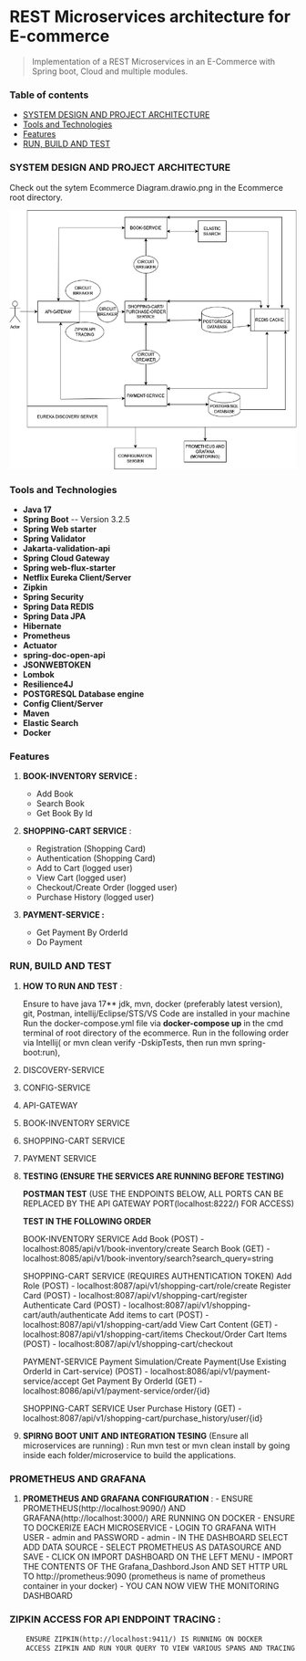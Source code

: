 # REST Microservices architecture for E-commerce

> Implementation of a REST Microservices in an E-Commerce with Spring boot, Cloud and multiple modules.                

### Table of contents

- [SYSTEM DESIGN AND PROJECT ARCHITECTURE](#System-Design-And-Architecture)
- [Tools and Technologies](#technologies)
- [Features](#features)
- [RUN, BUILD AND TEST](#RUN-BUILD-TEST)

### SYSTEM DESIGN AND PROJECT ARCHITECTURE
 Check out the sytem Ecommerce Diagram.drawio.png in the Ecommerce root directory.
 
![micro](https://raw.githubusercontent.com/soloprojects/ecommerce/master/Ecommerce%20Diagram.drawio.png)

### Tools and Technologies

- **Java 17**
- **Spring Boot** -- Version 3.2.5 
- **Spring Web starter** 
- **Spring Validator** 
- **Jakarta-validation-api** 
- **Spring Cloud Gateway** 
- **Spring web-flux-starter**  
- **Netflix Eureka Client/Server** 
- **Zipkin** 
- **Spring Security** 
- **Spring Data REDIS** 
- **Spring Data JPA** 
- **Hibernate**  
- **Prometheus**  
- **Actuator**  
- **spring-doc-open-api**  
- **JSONWEBTOKEN**  
- **Lombok**  
- **Resilience4J** 
- **POSTGRESQL Database engine** 
- **Config Client/Server** 
- **Maven**
- **Elastic Search**
- **Docker**

### Features

1. **BOOK-INVENTORY SERVICE :**

   - Add Book
   - Search Book
   - Get Book By Id

2. **SHOPPING-CART SERVICE** :

   - Registration (Shopping Card)
   - Authentication (Shopping Card)
   - Add to Cart (logged user)
   - View Cart (logged user)
   - Checkout/Create Order (logged user)
   - Purchase History (logged user)
   
1. **PAYMENT-SERVICE :**

   - Get Payment By OrderId
   - Do Payment

### RUN, BUILD AND TEST

1. **HOW TO RUN AND TEST** :

    Ensure to have java 17** jdk, mvn, docker (preferably latest version), git, Postman, intellij/Eclipse/STS/VS Code are installed in your machine
    Run the docker-compose.yml file via **docker-compose up** in the cmd terminal of root directory of the ecommerce.
    Run in the following order via Intellij( or mvn clean verify -DskipTests, then run mvn spring-boot:run),

1.    DISCOVERY-SERVICE
2.    CONFIG-SERVICE
3.    API-GATEWAY
4.    BOOK-INVENTORY SERVICE
5.    SHOPPING-CART SERVICE
6.    PAYMENT SERVICE
    
2.  **TESTING (ENSURE THE SERVICES ARE RUNNING BEFORE TESTING)**

    **POSTMAN TEST** (USE THE ENDPOINTS BELOW, ALL PORTS CAN BE REPLACED BY THE API GATEWAY PORT(localhost:8222/) FOR ACCESS)

    **TEST IN THE FOLLOWING ORDER**

    BOOK-INVENTORY SERVICE
    Add Book (POST) - localhost:8085/api/v1/book-inventory/create
    Search Book (GET) - localhost:8085/api/v1/book-inventory/search?search_query=string

    SHOPPING-CART SERVICE (REQUIRES AUTHENTICATION TOKEN)
    Add Role (POST) - localhost:8087/api/v1/shopping-cart/role/create
    Register Card (POST) - localhost:8087/api/v1/shopping-cart/register
    Authenticate Card (POST) - localhost:8087/api/v1/shopping-cart/auth/authenticate
    Add items to cart (POST) - localhost:8087/api/v1/shopping-cart/add
    View Cart Content (GET) - localhost:8087/api/v1/shopping-cart/items
    Checkout/Order Cart Items (POST) - localhost:8087/api/v1/shopping-cart/checkout

    PAYMENT-SERVICE
    Payment Simulation/Create Payment(Use Existing OrderId in Cart-service) (POST) - localhost:8086/api/v1/payment-service/accept
    Get Payment By OrderId (GET) - localhost:8086/api/v1/payment-service/order/{id}

    SHOPPING-CART SERVICE
    User Purchase History (GET) - localhost:8087/api/v1/shopping-cart/purchase_history/user/{id}

3.    **SPIRNG BOOT UNIT AND INTEGRATION TESING** (Ensure all microservices are running) :
            Run mvn test or mvn clean install by going inside each folder/microservice to build the applications.

### PROMETHEUS AND GRAFANA 
1. **PROMETHEUS AND GRAFANA CONFIGURATION** :
        - ENSURE PROMETHEUS(http://localhost:9090/) AND GRAFANA(http://localhost:3000/) ARE RUNNING ON DOCKER
        - ENSURE TO DOCKERIZE EACH MICROSERVICE
        - LOGIN TO GRAFANA WITH USER - admin and PASSWORD - admin
        - IN THE DASHBOARD SELECT ADD DATA SOURCE
        - SELECT PROMETHEUS AS DATASOURCE AND SAVE
        - CLICK ON IMPORT DASHBOARD ON THE LEFT MENU
        - IMPORT THE CONTENTS OF THE Grafana_Dashbord.Json AND SET HTTP URL TO http://prometheus:9090 (prometheus is name of prometheus container in your docker)
        - YOU CAN NOW VIEW THE MONITORING DASHBOARD

### ZIPKIN ACCESS FOR API ENDPOINT TRACING :
        ENSURE ZIPKIN(http://localhost:9411/) IS RUNNING ON DOCKER
        ACCESS ZIPKIN AND RUN YOUR QUERY TO VIEW VARIOUS SPANS AND TRACING
        

            

    






